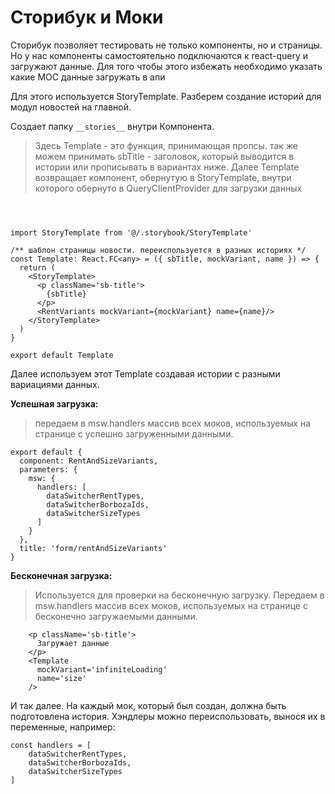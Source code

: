 # Сторибук и Моки

Сторибук позволяет тестировать не только компоненты, но и страницы.
Но у нас компоненты самостоятельно подключаются к react-query и загружают данные.
Для того чтобы этого избежать необходимо указать какие MOC данные загружать в апи

Для этого используется StoryTemplate.
Разберем создание историй для модул новостей на главной.

Создает папку `__stories__` внутри Компонента.

> Здесь Template - это функция, принимающая пропсы.
> так же можем принимать sbTitle - заголовок, который выводится в истории или прописывать в вариантах ниже.
> Далее Template возвращает компонент, обернутую в StoryTemplate,
> внутри которого обернуто в QueryClientProvider для загрузки данных

```tsx



import StoryTemplate from '@/.storybook/StoryTemplate'

/** шаблон страницы новости. переиспользуется в разных историях */
const Template: React.FC<any> = ({ sbTitle, mockVariant, name }) => {
  return (
    <StoryTemplate>
      <p className='sb-title'>
        {sbTitle}
      </p>
      <RentVariants mockVariant={mockVariant} name={name}/>
    </StoryTemplate>
  )
}

export default Template
```

Далее используем этот Template создавая истории с разными вариациями данных.

**Успешная загрузка:**
> передаем в msw.handlers массив всех моков, используемых на странице
> с успешно загруженными данными.
```tsx
export default {
  component: RentAndSizeVariants,
  parameters: {
    msw: {
      handlers: [
        dataSwitcherRentTypes,
        dataSwitcherBorbozaIds,
        dataSwitcherSizeTypes
      ]
    }
  },
  title: 'form/rentAndSizeVariants'
}
```

**Бесконечная загрузка:**
> Используется для проверки на бесконечную загрузку.
> Передаем в msw.handlers массив всех моков, используемых на странице
> с бесконечно загружаемыми данными.

```tsx
    <p className='sb-title'>
      Загружает данные
    </p>
    <Template
      mockVariant='infiniteLoading'
      name='size'
    />
```

И так далее. На каждый мок, который был создан, должна быть подготовлена история.
Хэндлеры можно переиспользовать, вынося их в переменные, например:

```tsx
const handlers = [
    dataSwitcherRentTypes,
    dataSwitcherBorbozaIds,
    dataSwitcherSizeTypes
]
```
